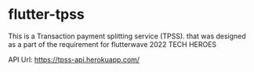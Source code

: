 # flutter-tpss
This is a Transaction payment splitting service (TPSS).
that was designed as a part of the requirement for flutterwave 2022 TECH HEROES

API Url: https://tpss-api.herokuapp.com/
